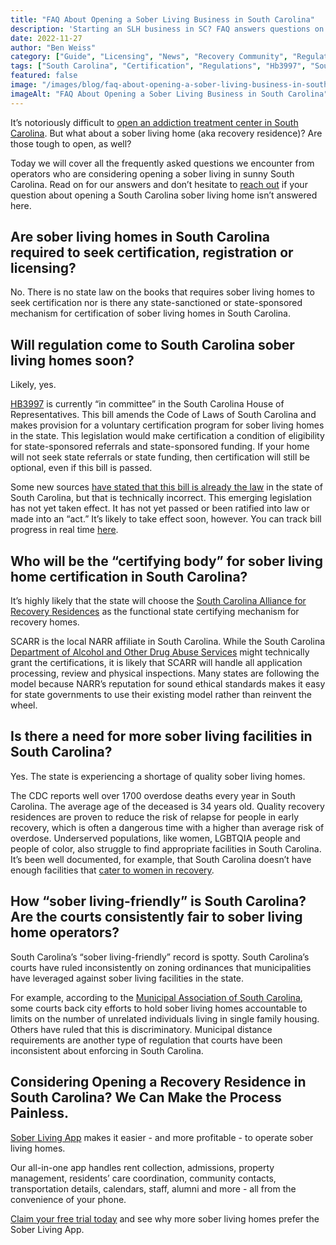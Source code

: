 ```yaml
---
title: "FAQ About Opening a Sober Living Business in South Carolina"
description: 'Starting an SLH business in SC? FAQ answers questions on regs, SCARR & more (Nov 2022 info). Via the Sober Living App blog.'
date: 2022-11-27
author: "Ben Weiss"
category: ["Guide", "Licensing", "News", "Recovery Community", "Regulations", "Sober Living Management"]
tags: ["South Carolina", "Certification", "Regulations", "Hb3997", "South Carolina Alliance For Recovery Residences", "Scarr", "Narr", "Municipal Association Of South Carolina"]
featured: false
image: "/images/blog/faq-about-opening-a-sober-living-business-in-south-carolina.jpg"
imageAlt: "FAQ About Opening a Sober Living Business in South Carolina"
---
```


It’s notoriously difficult to [open an addiction treatment center in South Carolina](<https://behavehealth.com/blog/2022/1/25/opening-an-addiction-treatment-center-in-south-carolina-prepare-for-a-challenge>). But what about a sober living home (aka recovery residence)? Are those tough to open, as well? 

Today we will cover all the frequently asked questions we encounter from operators who are considering opening a sober living in sunny South Carolina. Read on for our answers and don’t hesitate to [reach out](<mailto:contact@behavehealth.com>) if your question about opening a South Carolina sober living home isn’t answered here. 

## Are sober living homes in South Carolina required to seek certification, registration or licensing?

No. There is no state law on the books that requires sober living homes to seek certification nor is there any state-sanctioned or state-sponsored mechanism for certification of sober living homes in South Carolina.

## Will regulation come to South Carolina sober living homes soon? 

Likely, yes. 

[HB3997](<https://www.scstatehouse.gov/sess124_2021-2022/bills/3997.htm>) is currently “in committee” in the South Carolina House of Representatives. This bill amends the Code of Laws of South Carolina and makes provision for a voluntary certification program for sober living homes in the state. This legislation would make certification a condition of eligibility for state-sponsored referrals and state-sponsored funding. If your home will not seek state referrals or state funding, then certification will still be optional, even if this bill is passed.

Some new sources [have stated that this bill is already the law](<https://www.greenvilleonline.com/story/news/local/south-carolina/2019/03/11/south-carolina-addiction-recovery-housing-gets-new-standards-oversight/3054384002/>) in the state of South Carolina, but that is technically incorrect. This emerging legislation has not yet taken effect. It has not yet passed or been ratified into law or made into an “act.” It’s likely to take effect soon, however. You can track bill progress in real time [here](<https://www.scstatehouse.gov/billsearch.php?billnumbers=3997&session=124&summary=B>). 

## Who will be the “certifying body” for sober living home certification in South Carolina?

It’s highly likely that the state will choose the [South Carolina Alliance for Recovery Residences](<https://scarronline.org/>) as the functional state certifying mechanism for recovery homes. 

SCARR is the local NARR affiliate in South Carolina. While the South Carolina [Department of Alcohol and Other Drug Abuse Services](<https://www.daodas.sc.gov/>) might technically grant the certifications, it is likely that SCARR will handle all application processing, review and physical inspections. Many states are following the model because NARR’s reputation for sound ethical standards makes it easy for state governments to use their existing model rather than reinvent the wheel.

## Is there a need for more sober living facilities in South Carolina? 

Yes. The state is experiencing a shortage of quality sober living homes. 

The CDC reports well over 1700 overdose deaths every year in South Carolina. The average age of the deceased is 34 years old. Quality recovery residences are proven to reduce the risk of relapse for people in early recovery, which is often a dangerous time with a higher than average risk of overdose. Underserved populations, like women, LGBTQIA people and people of color, also struggle to find appropriate facilities in South Carolina. It’s been well documented, for example, that South Carolina doesn’t have enough facilities that [cater to women in recovery](<https://www.wjcl.com/article/new-sober-living-home-opening-sc/40659321#>). 

## How “sober living-friendly” is South Carolina? Are the courts consistently fair to sober living home operators?

South Carolina’s “sober living-friendly” record is spotty. South Carolina’s courts have ruled inconsistently on zoning ordinances that municipalities have leveraged against sober living facilities in the state. 

For example, according to the [Municipal Association of South Carolina](<https://www.masc.sc/Pages/newsroom/uptown/December%202016/Cities-protect-vulnerable-residents-regulate-sober-homes.aspx>), some courts back city efforts to hold sober living homes accountable to limits on the number of unrelated individuals living in single family housing. Others have ruled that this is discriminatory. Municipal distance requirements are another type of regulation that courts have been inconsistent about enforcing in South Carolina.

## Considering Opening a Recovery Residence in South Carolina? We Can Make the Process Painless. 

[Sober Living App](</>) makes it easier - and more profitable - to operate sober living homes. 

Our all-in-one app handles rent collection, admissions, property management, residents’ care coordination, community contacts, transportation details, calendars, staff, alumni and more - all from the convenience of your phone. 

[Claim your free trial today](<https://behavehealth.com/get-started>) and see why more sober living homes prefer the Sober Living App.